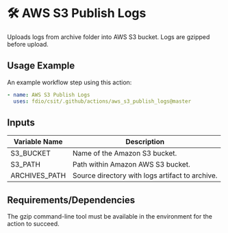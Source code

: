 # 🛠️ AWS S3 Publish Logs

Uploads logs from archive folder into AWS S3 bucket. Logs are gzipped before
upload.

## Usage Example

An example workflow step using this action:

<!-- markdownlint-disable MD013 -->
```yaml
- name: AWS S3 Publish Logs
  uses: fdio/csit/.github/actions/aws_s3_publish_logs@master
```
<!-- markdownlint-enable MD013 -->

## Inputs

<!-- markdownlint-disable MD013 -->

| Variable Name   | Description                                     |
| --------------- | ----------------------------------------------- |
| S3_BUCKET       | Name of the Amazon S3 bucket.                   |
| S3_PATH         | Path within Amazon AWS S3 bucket.               |
| ARCHIVES_PATH   | Source directory with logs artifact to archive. |

<!-- markdownlint-enable MD013 -->

## Requirements/Dependencies

The gzip command-line tool must be available in the environment for the action
to succeed.